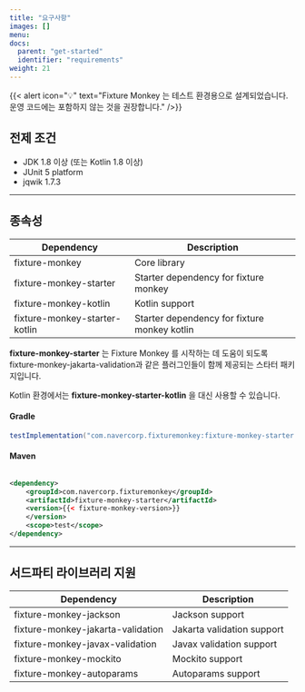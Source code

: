 ```yaml
---
title: "요구사항"
images: []
menu:
docs:
  parent: "get-started"
  identifier: "requirements"
weight: 21
---
```


{{< alert icon="💡" text="Fixture Monkey 는 테스트 환경용으로 설계되었습니다. 운영 코드에는 포함하지 않는 것을 권장합니다." />}}

## 전제 조건

* JDK 1.8 이상 (또는 Kotlin 1.8 이상)
* JUnit 5 platform
* jqwik 1.7.3

--------

## 종속성

| Dependency                    | Description                                  |
|-------------------------------|----------------------------------------------|
| fixture-monkey                | Core library                                 |
| fixture-monkey-starter        | Starter dependency for fixture monkey        |
| fixture-monkey-kotlin         | Kotlin support                               |
| fixture-monkey-starter-kotlin | Starter dependency for fixture monkey kotlin |

**fixture-monkey-starter** 는 Fixture Monkey 를 시작하는 데 도움이 되도록 fixture-monkey-jakarta-validation과 같은 플러그인들이 함께 제공되는 스타터 패키지입니다.

Kotlin 환경에서는 **fixture-monkey-starter-kotlin** 을 대신 사용할 수 있습니다.

#### Gradle

```groovy
testImplementation("com.navercorp.fixturemonkey:fixture-monkey-starter:{{< fixture-monkey-version >}}")
```

#### Maven

```xml

<dependency>
    <groupId>com.navercorp.fixturemonkey</groupId>
    <artifactId>fixture-monkey-starter</artifactId>
    <version>{{< fixture-monkey-version>}}
    </version>
    <scope>test</scope>
</dependency>
```

--------

## 서드파티 라이브러리 지원

| Dependency                        | Description                |
|-----------------------------------|----------------------------|
| fixture-monkey-jackson            | Jackson support            |
| fixture-monkey-jakarta-validation | Jakarta validation support |
| fixture-monkey-javax-validation   | Javax validation support   |
| fixture-monkey-mockito            | Mockito support            |
| fixture-monkey-autoparams         | Autoparams support         |
